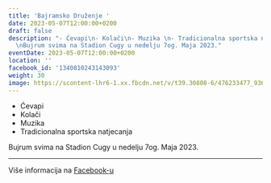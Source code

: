 ```yaml
---
title: 'Bajramsko Druženje '
date: 2023-05-07T12:00:00+0200
draft: false
description: "- Ćevapi\n- Kolači\n- Muzika \n- Tradicionalna sportska natjecanja\n\
  \nBujrum svima na Stadion Cugy u nedelju 7og. Maja 2023."
eventDate: 2023-05-07T12:00:00+0200
location: ''
facebook_id: '1340810243143093'
weight: 30
image: https://scontent-lhr6-1.xx.fbcdn.net/v/t39.30808-6/476233477_936651505262116_4103480540059516894_n.jpg?_nc_cat=110&ccb=1-7&_nc_sid=9e60e4&_nc_ohc=x10dSD3TwYkQ7kNvwHDTH9e&_nc_oc=Adnr6SB-6XrBv3t4iSDDh-Ks1c-s1zNqjhKkxQ1Lx5xqvuTdRRazc_MBPHxLZDNkIlE&_nc_zt=23&_nc_ht=scontent-lhr6-1.xx&edm=ABTKTjYEAAAA&_nc_gid=gl4guOUrEUUyVvaOWMV4fg&oh=00_AfJcJRBTEaNgJyVuW6dQQpWEq9xeIl-aEUs_OJN-vHnfoQ&oe=68384ECB
---
```


- Ćevapi
- Kolači
- Muzika 
- Tradicionalna sportska natjecanja

Bujrum svima na Stadion Cugy u nedelju 7og. Maja 2023.

---

Više informacija na [Facebook-u](https://facebook.com/events/1340810243143093)